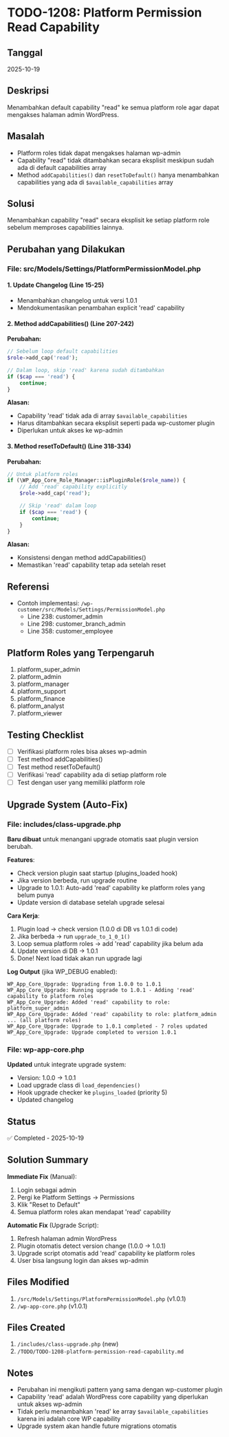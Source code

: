 # TODO-1208: Platform Permission Read Capability

## Tanggal
2025-10-19

## Deskripsi
Menambahkan default capability "read" ke semua platform role agar dapat mengakses halaman admin WordPress.

## Masalah
- Platform roles tidak dapat mengakses halaman wp-admin
- Capability "read" tidak ditambahkan secara eksplisit meskipun sudah ada di default capabilities array
- Method `addCapabilities()` dan `resetToDefault()` hanya menambahkan capabilities yang ada di `$available_capabilities` array

## Solusi
Menambahkan capability "read" secara eksplisit ke setiap platform role sebelum memproses capabilities lainnya.

## Perubahan yang Dilakukan

### File: src/Models/Settings/PlatformPermissionModel.php

#### 1. Update Changelog (Line 15-25)
- Menambahkan changelog untuk versi 1.0.1
- Mendokumentasikan penambahan explicit 'read' capability

#### 2. Method addCapabilities() (Line 207-242)
**Perubahan:**
```php
// Sebelum loop default capabilities
$role->add_cap('read');

// Dalam loop, skip 'read' karena sudah ditambahkan
if ($cap === 'read') {
    continue;
}
```

**Alasan:**
- Capability 'read' tidak ada di array `$available_capabilities`
- Harus ditambahkan secara eksplisit seperti pada wp-customer plugin
- Diperlukan untuk akses ke wp-admin

#### 3. Method resetToDefault() (Line 318-334)
**Perubahan:**
```php
// Untuk platform roles
if (\WP_App_Core_Role_Manager::isPluginRole($role_name)) {
    // Add 'read' capability explicitly
    $role->add_cap('read');

    // Skip 'read' dalam loop
    if ($cap === 'read') {
        continue;
    }
}
```

**Alasan:**
- Konsistensi dengan method addCapabilities()
- Memastikan 'read' capability tetap ada setelah reset

## Referensi
- Contoh implementasi: `/wp-customer/src/Models/Settings/PermissionModel.php`
  - Line 238: customer_admin
  - Line 298: customer_branch_admin
  - Line 358: customer_employee

## Platform Roles yang Terpengaruh
1. platform_super_admin
2. platform_admin
3. platform_manager
4. platform_support
5. platform_finance
6. platform_analyst
7. platform_viewer

## Testing Checklist
- [ ] Verifikasi platform roles bisa akses wp-admin
- [ ] Test method addCapabilities()
- [ ] Test method resetToDefault()
- [ ] Verifikasi 'read' capability ada di setiap platform role
- [ ] Test dengan user yang memiliki platform role

## Upgrade System (Auto-Fix)

### File: includes/class-upgrade.php
**Baru dibuat** untuk menangani upgrade otomatis saat plugin version berubah.

**Features**:
- Check version plugin saat startup (plugins_loaded hook)
- Jika version berbeda, run upgrade routine
- Upgrade to 1.0.1: Auto-add 'read' capability ke platform roles yang belum punya
- Update version di database setelah upgrade selesai

**Cara Kerja**:
1. Plugin load → check version (1.0.0 di DB vs 1.0.1 di code)
2. Jika berbeda → run `upgrade_to_1_0_1()`
3. Loop semua platform roles → add 'read' capability jika belum ada
4. Update version di DB → 1.0.1
5. Done! Next load tidak akan run upgrade lagi

**Log Output** (jika WP_DEBUG enabled):
```
WP_App_Core_Upgrade: Upgrading from 1.0.0 to 1.0.1
WP_App_Core_Upgrade: Running upgrade to 1.0.1 - Adding 'read' capability to platform roles
WP_App_Core_Upgrade: Added 'read' capability to role: platform_super_admin
WP_App_Core_Upgrade: Added 'read' capability to role: platform_admin
... (all platform roles)
WP_App_Core_Upgrade: Upgrade to 1.0.1 completed - 7 roles updated
WP_App_Core_Upgrade: Upgrade completed to version 1.0.1
```

### File: wp-app-core.php
**Updated** untuk integrate upgrade system:
- Version: 1.0.0 → 1.0.1
- Load upgrade class di `load_dependencies()`
- Hook upgrade checker ke `plugins_loaded` (priority 5)
- Updated changelog

## Status
✅ Completed - 2025-10-19

## Solution Summary

**Immediate Fix** (Manual):
1. Login sebagai admin
2. Pergi ke Platform Settings → Permissions
3. Klik "Reset to Default"
4. Semua platform roles akan mendapat 'read' capability

**Automatic Fix** (Upgrade Script):
1. Refresh halaman admin WordPress
2. Plugin otomatis detect version change (1.0.0 → 1.0.1)
3. Upgrade script otomatis add 'read' capability ke platform roles
4. User bisa langsung login dan akses wp-admin

## Files Modified
1. `/src/Models/Settings/PlatformPermissionModel.php` (v1.0.1)
2. `/wp-app-core.php` (v1.0.1)

## Files Created
1. `/includes/class-upgrade.php` (new)
2. `/TODO/TODO-1208-platform-permission-read-capability.md`

## Notes
- Perubahan ini mengikuti pattern yang sama dengan wp-customer plugin
- Capability 'read' adalah WordPress core capability yang diperlukan untuk akses wp-admin
- Tidak perlu menambahkan 'read' ke array `$available_capabilities` karena ini adalah core WP capability
- Upgrade system akan handle future migrations otomatis
